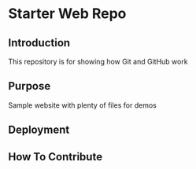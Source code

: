 # Starter Web Repo

## Introduction
This repository is for showing how Git and GitHub work

## Purpose
Sample website with plenty of files for demos

## Deployment

## How To Contribute 